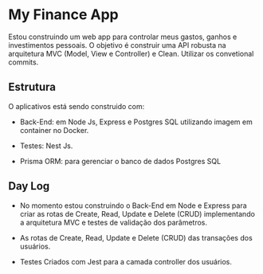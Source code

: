 # My Finance App

Estou construindo um web app para controlar meus gastos, ganhos e investimentos pessoais. O objetivo é construir uma API robusta na arquitetura MVC (Model, View e Controller) e Clean. Utilizar 
os convetional commits.

## Estrutura

O aplicativos está sendo construido com:

- Back-End: em Node Js, Express e Postgres SQL utilizando imagem em container no Docker.

- Testes: Nest Js.

- Prisma ORM: para gerenciar o banco de dados Postgres SQL


## Day Log

- No momento estou construindo o Back-End em Node e Express para criar as rotas de Create, Read, Update e Delete (CRUD) implementando a arquitetura MVC e testes de validação dos parâmetros.

- As rotas de Create, Read, Update e Delete (CRUD) das transações dos usuários.

- Testes Criados com Jest para a camada controller dos usuários.

